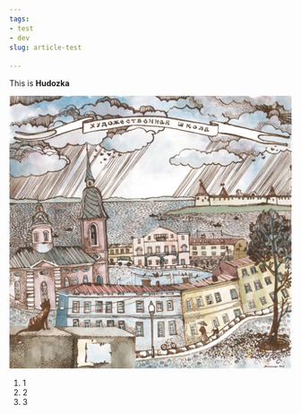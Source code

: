 ```yaml
---
tags:
- test
- dev
slug: article-test

---
```

This is **Hudozka** 

  
![](/uploads/2019/HudozkaMain2014.jpg)

1. 1
2. 2
3. 3